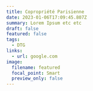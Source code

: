 ```yaml
---
title: Copropriété Parisienne
date: 2023-01-06T17:09:45.807Z
summary: Lorem Ipsum etc etc
draft: false
featured: false
tags:
  - DTG
links:
  - url: google.com
image:
  filename: featured
  focal_point: Smart
  preview_only: false
---
```


